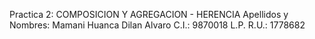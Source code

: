 Practica 2: COMPOSICION Y AGREGACION - HERENCIA
Apellidos y Nombres: Mamani Huanca Dilan Alvaro 
C.I.: 9870018 L.P. 
R.U.: 1778682

